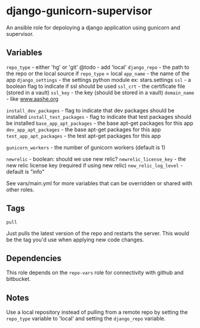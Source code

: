 # django-gunicorn-supervisor

An ansible role for depoloying a django application using gunicorn and
supervisor.

## Variables

`repo_type` - either 'hg' or 'git' @todo - add 'local'
`django_repo` - the path to the repo or the local source if `repo_type` = local
`app_name` - the name of the app
`django_settings` - the settings python module ex: stars.settings
`ssl` - a boolean flag to indicate if ssl should be used
`ssl_crt` - the certificate file (stored in a vault)
`ssl_key` - the key (should be stored in a vault)
`domain_name` - like www.aashe.org

`install_dev_packages` - flag to indicate that dev packages should be installed
`install_test_packages` - flag to indicate that test packages should be installed
`base_app_apt_packages` - the base apt-get packages for this app
`dev_app_apt_packages` - the base apt-get packages for this app
`test_app_apt_packages` - the test apt-get packages for this app

`gunicorn_workers` - the number of gunicorn workers (default is 1)

`newrelic` - boolean: should we use new relic?
`newrelic_license_key` - the new relic license key (required if using new relic)
`new_relic_log_level` - default is "info"

See vars/main.yml for more variables that can be overridden or shared with other roles.

## Tags

`pull`

Just pulls the latest version of the repo and restarts the server. This would
be the tag you'd use when applying new code changes.

## Dependencies

This role depends on the `repo-vars` role for connectivity with github and bitbucket.

## Notes

Use a local repository instead of pulling from a remote repo by setting the
`repo_type` variable to 'local' and setting the `django_repo` variable.
